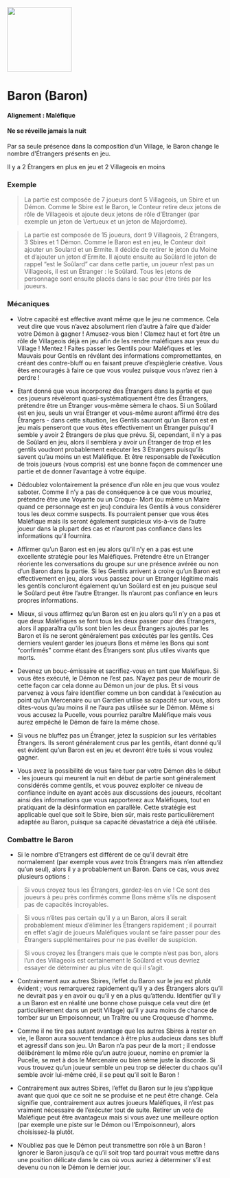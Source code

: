 <img src="https://github.com/brain-academy/wiki/blob/master/public/img/blood-on-the-clocktower/roles/baron.png?raw=true" height="150"> 

# Baron (Baron)

#### Alignement : Maléfique
#### Ne se réveille jamais la nuit

Par sa seule présence dans la composition d’un Village, le Baron change le nombre d'Étrangers présents en jeu.

Il y a 2 Étrangers en plus en jeu et 2 Villageois en moins


### Exemple
> La partie est composée de 7 joueurs dont 5 Villageois, un Sbire et un Démon. Comme le Sbire est le Baron, le Conteur retire deux jetons de rôle de Villageois et ajoute deux jetons de rôle d’Etranger (par exemple un jeton de Vertueux et un jeton de Majordome).

> La partie est composée de 15 joueurs, dont 9 Villageois, 2 Étrangers, 3 Sbires et 1 Démon. Comme le Baron est en jeu, le Conteur doit ajouter un Soulard et un Ermite. Il décide de retirer le jeton du Moine et d’ajouter un jeton d’Ermite. Il ajoute ensuite au Soûlard le jeton de rappel “est le Soûlard” car dans cette partie, un joueur n’est pas un Villageois, il est un Étranger : le Soûlard. Tous les jetons de personnage sont ensuite placés dans le sac pour être tirés par les joueurs.


### Mécaniques
- Votre capacité est effective avant même que le jeu ne commence. Cela veut dire que vous n’avez absolument rien d’autre à faire que d’aider votre Démon à gagner ! Amusez-vous bien ! Clamez haut et fort être un rôle de Villageois déjà en jeu afin de les rendre maléfiques aux yeux du Village ! Mentez ! Faites passer les Gentils pour Maléfiques et les Mauvais pour Gentils en révélant des informations compromettantes, en créant des contre-bluff ou en faisant preuve d’espièglerie créative. Vous êtes encouragés à faire ce que vous voulez puisque vous n’avez rien à perdre !

- Etant donné que vous incorporez des Étrangers dans la partie et que ces joueurs révèleront quasi-systématiquement être des Étrangers, prétendre être un Étranger vous-même sèmera le chaos. Si un Soûlard est en jeu, seuls un vrai Étranger et vous-même auront affirmé être des Étrangers - dans cette situation, les Gentils sauront qu’un Baron est en jeu mais penseront que vous êtes effectivement un Étranger puisqu’il semble y avoir 2 Étrangers de plus que prévu. Si, cependant, il n’y a pas de Soûlard en jeu, alors il semblera y avoir un Étranger de trop et les gentils voudront probablement exécuter les 3 Etrangers puisqu’ils savent qu’au moins un est Maléfique. Et être responsable de l’exécution de trois joueurs (vous compris) est une bonne façon de commencer une partie et de donner l’avantage à votre équipe. 

- Dédoublez volontairement la présence d’un rôle en jeu que vous voulez saboter. Comme il n’y a pas de conséquence à ce que vous mouriez, prétendre être une Voyante ou un Croque- Mort (ou même un Maire quand ce personnage est en jeu) conduira les Gentils à vous considérer tous les deux comme suspects. Ils pourraient penser que vous êtes Maléfique mais ils seront également suspicieux vis-à-vis de l’autre joueur dans la plupart des cas et n’auront pas confiance dans les informations qu’il fournira.

- Affirmer qu’un Baron est en jeu alors qu’il n’y en a pas est une excellente stratégie pour les Maléfiques. Prétendre être un Etranger réoriente les conversations du groupe sur une présence avérée ou non d’un Baron dans la partie. Si les Gentils arrivent à croire qu’un Baron est effectivement en jeu, alors vous passez pour un Etranger légitime mais les gentils concluront également qu’un Soûlard est en jeu puisque seul le Soûlard peut être l’autre Etranger. Ils n’auront pas confiance en leurs propres informations. 

- Mieux, si vous affirmez qu’un Baron est en jeu alors qu’il n’y en a pas et que deux Maléfiques se font tous les deux passer pour des Étrangers, alors il apparaîtra qu’ils sont bien les deux Étrangers ajoutés par les Baron et ils ne seront généralement pas exécutés par les gentils. Ces derniers veulent garder les joueurs Bons et même les Bons qui sont “confirmés” comme étant des Étrangers sont plus utiles vivants que morts.

- Devenez un bouc-émissaire et sacrifiez-vous en tant que Maléfique. Si vous êtes exécuté, le Démon ne l’est pas. N’ayez pas peur de mourir de cette façon car cela donne au Démon un jour de plus. Et si vous parvenez à vous faire identifier comme un bon candidat à l’exécution au point qu’un Mercenaire ou un Gardien utilise sa capacité sur vous, alors dites-vous qu’au moins il ne l’aura pas utilisée sur le Démon. Même si vous accusez la Pucelle, vous pourriez paraître Maléfique mais vous aurez empêché le Démon de faire la même chose.

- Si vous ne bluffez pas un Étranger, jetez la suspicion sur les véritables Étrangers. Ils seront généralement crus par les gentils, étant donné qu’il est évident qu’un Baron est en jeu et devront être tués si vous voulez gagner.

- Vous avez la possibilité de vous faire tuer par votre Démon dès le début - les joueurs qui meurent la nuit en début de partie sont généralement considérés comme gentils, et vous pouvez exploiter ce niveau de confiance induite en ayant accès aux discussions des joueurs, récoltant ainsi des informations que vous rapporterez aux Maléfiques, tout en pratiquant de la désinformation en parallèle. Cette stratégie est applicable quel que soit le Sbire, bien sûr, mais reste particulièrement adaptée au Baron, puisque sa capacité dévastatrice a déjà été utilisée. 


### Combattre le Baron
- Si le nombre d'Etrangers est différent de ce qu’il devrait être normalement (par exemple vous avez trois Étrangers mais n’en attendiez qu’un seul), alors il y a probablement un Baron. Dans ce cas, vous avez plusieurs options :

> Si vous croyez tous les Étrangers, gardez-les en vie ! Ce sont des joueurs à peu près confirmés comme Bons même s’ils ne disposent pas de capacités incroyables.

> Si vous n’êtes pas certain qu’il y a un Baron, alors il serait probablement mieux d’éliminer les Étrangers rapidement ; il pourrait en effet s’agir de joueurs Maléfiques voulant se faire passer pour des Étrangers supplémentaires pour ne pas éveiller de suspicion.

> Si vous croyez les Étrangers mais que le compte n’est pas bon, alors l’un des Villageois est certainement le Soûlard et vous devriez essayer de déterminer au plus vite de qui il s’agit.

- Contrairement aux autres Sbires, l’effet du Baron sur le jeu est plutôt évident ; vous remarquerez rapidement qu’il y a des Étrangers alors qu’il ne devrait pas y en avoir ou qu’il y en a plus qu’attendu. Identifier qu’il y a un Baron est en réalité une bonne chose puisque cela veut dire (et particulièrement dans un petit Village) qu’il y aura moins de chance de tomber sur un Empoisonneur, un Traître ou une Croqueuse d’homme.

- Comme il ne tire pas autant avantage que les autres Sbires à rester en vie, le Baron aura souvent tendance à être plus audacieux dans ses bluff et agressif dans son jeu. Un Baron n’a pas peur de la mort ; il endosse délibérément le même rôle qu’un autre joueur, nomine en premier la Pucelle, se met à dos le Mercenaire ou bien sème juste la discorde. Si vous trouvez qu’un joueur semble un peu trop se délecter du chaos qu’il semble avoir lui-même créé, il se peut qu’il soit le Baron !

- Contrairement aux autres Sbires, l’effet du Baron sur le jeu s’applique avant que quoi que ce soit ne se produise et ne peut être changé. Cela signifie que, contrairement aux autres joueurs Maléfiques, il n’est pas vraiment nécessaire de l’exécuter tout de suite. Retirer un vote de Maléfique peut être avantageux mais si vous avez une meilleure option (par exemple une piste sur le Démon ou l’Empoisonneur), alors choisissez-la plutôt.

- N’oubliez pas que le Démon peut transmettre son rôle à un Baron ! Ignorer le Baron jusqu’à ce qu’il soit trop tard pourrait vous mettre dans une position délicate dans le cas où vous auriez à déterminer s’il est devenu ou non le Démon le dernier jour.

